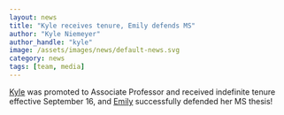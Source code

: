 ```yaml
---
layout: news
title: "Kyle receives tenure, Emily defends MS"
author: "Kyle Niemeyer"
author_handle: "kyle"
image: /assets/images/news/default-news.svg
category: news
tags: [team, media]
---
```

[Kyle] was promoted to Associate Professor and received indefinite tenure effective September 16, and [Emily] successfully defended her MS thesis!

[Kyle]: /team/kyle-niemeyer
[Emily]: /team/emily-klee
